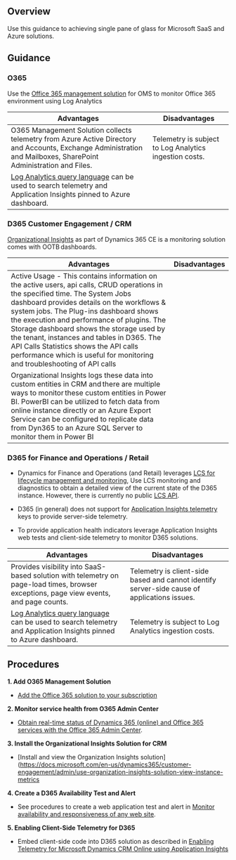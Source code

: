 ## Overview 

Use this guidance to achieving single pane of glass for Microsoft SaaS and Azure solutions. 

 
## Guidance 

### O365
Use the [Office 365 management solution](https://docs.microsoft.com/en-us/azure/operations-management-suite/oms-solution-office-365) for OMS to monitor Office 365 environment using Log Analytics 

| __Advantages__ | __Disadvantages__ |
|------------------------------|----------------------------|
| O365 Management Solution collects telemetry from Azure Active Directory and Accounts, Exchange Administration and Mailboxes, SharePoint Administration and Files.     | Telemetry is subject to Log Analytics ingestion costs.    | 
| [Log Analytics query language](https://docs.microsoft.com/en-us/azure/application-insights/app-insights-analytics-tour#browser-timings-table) can be used to search telemetry and Application Insights pinned to Azure dashboard.      |  | 

### D365 Customer Engagement / CRM 

[Organizational Insights](https://docs.microsoft.com/en-us/dynamics365/customer-engagement/admin/use-organization-insights-solution-view-instance-metrics) as part of Dynamics 365 CE is a monitoring solution comes with OOTB dashboards. 

| __Advantages__ | __Disadvantages__ |
|------------------------------|----------------------------|
| Active Usage - This contains information on the active users, api calls, CRUD operations in the specified time. The System Jobs dashboard provides details on the workflows & system jobs. The Plug-ins dashboard shows the execution and performance of plugins. The Storage dashboard shows the storage used by the tenant, instances and tables in D365. The API Calls Statistics shows the API calls performance which is useful for monitoring and troubleshooting of API calls      |  | 
| Organizational Insights logs these data into custom entities in CRM and there are multiple ways to monitor these custom entities in Power BI. PowerBI can be utilized to fetch data from online instance directly or an Azure Export Service can be configured to replicate data from Dyn365 to an Azure SQL Server to monitor them in Power BI     |  | 

### D365 for Finance and Operations / Retail 

- Dynamics for Finance and Operations (and Retail) leverages [LCS for lifecycle management and monitoring](https://docs.microsoft.com/en-us/dynamics365/unified-operations/dev-itpro/lifecycle-services/monitoring-diagnostics), Use LCS monitoring and diagnostics to obtain a detailed view of the current state of the D365 instance.  However, there is currently no public [LCS API](https://experience.dynamics.com/ideas/idea/?ideaid=19754dbc-3710-e811-80c0-00155d7cb38d). 

- D365 (in general) does not support for [Application Insights telemetry](https://experience.dynamics.com/ideas/idea/?ideaid=19754dbc-3710-e811-80c0-00155d7cb38d) keys to provide server-side telemetry. 

- To provide application health indicators leverage Application Insights web tests and client-side telemetry to monitor D365 solutions. 

| __Advantages__ | __Disadvantages__ |
|------------------------------|----------------------------|
| Provides visibility into SaaS-based solution with telemetry on page-load times, browser exceptions, page view events, and page counts.   | Telemetry is client-side based and cannot identify server-side cause of applications issues.     | Telemetry is client-side based and cannot identify server-side cause of applications issues. 
| [Log Analytics query language](https://docs.microsoft.com/en-us/azure/application-insights/app-insights-analytics-tour#browser-timings-table) can be used to search telemetry and Application Insights pinned to Azure dashboard.      | Telemetry is subject to Log Analytics ingestion costs.   | 


## Procedures 

 
**1. Add O365 Management Solution** 

  - [Add the Office 365 solution to your subscription](https://docs.microsoft.com/en-us/azure/log-analytics/log-analytics-add-solutions) 

**2. Monitor service health  from O365 Admin Center** 

  - [Obtain real-time status of Dynamics 365 (online) and Office 365 services  with the Office 365 Admin Center](https://docs.microsoft.com/en-us/dynamics365/customer-engagement/admin/check-online-service-health). 

 
**3. Install the Organizational Insights Solution for CRM**

  - [Install and view the Organization Insights solution](https://docs.microsoft.com/en-us/dynamics365/customer-engagement/admin/use-organization-insights-solution-view-instance-metrics 

**4. Create a D365 Availability Test and Alert** 

  - See procedures to create a web application test and alert in [Monitor availability and responsiveness of any web site](https://docs.microsoft.com/en-us/azure/application-insights/app-insights-monitor-web-app-availability). 

**5. Enabling Client-Side Telemetry for D365** 

  - Embed client-side code into D365 solution as described in [Enabling Telemetry for Microsoft Dynamics CRM Online using Application Insights](https://docs.microsoft.com/en-us/azure/application-insights/app-insights-sample-mscrm) 
